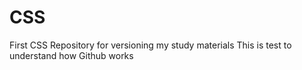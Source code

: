 # CSS
First CSS Repository for versioning my study materials
This is test to understand how Github works
